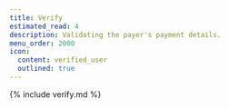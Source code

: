 ```yaml
---
title: Verify
estimated_read: 4
description: Validating the payer's payment details.
menu_order: 2000
icon:
  content: verified_user
  outlined: true
---
```


{% include verify.md %}
